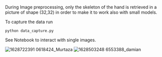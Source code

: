 


During Image preprocessing, only the skeleton of the hand is retrieved in a picture of shape (32,32) in order to make it to work also with small models.

To capture the data run 

```python data_capture.py```

See Notebook to interact with single images.

![1628722391 0618424_Murtaza](https://user-images.githubusercontent.com/84836313/132301759-9406dc7b-dace-4d22-a7ed-c3600c7045b3.png)
![1628503248 6553388_damian](https://user-images.githubusercontent.com/84836313/132301824-935a4fa2-e611-4783-abe6-b2b9426825e2.png)

